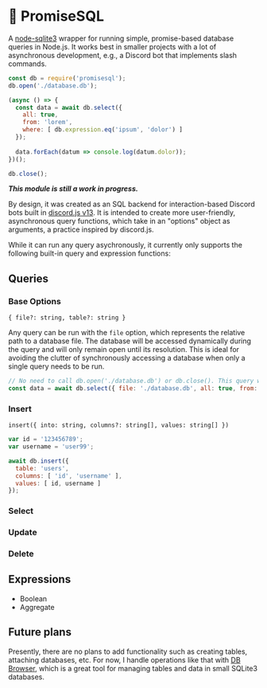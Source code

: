 # :hatching_chick: PromiseSQL
A [node-sqlite3](https://www.npmjs.com/package/sqlite3) wrapper for running simple, promise-based database queries in Node.js. It works best in smaller projects with a lot of asynchronous development, e.g., a Discord bot that implements slash commands.

```javascript
const db = require('promisesql');
db.open('./database.db');

(async () => {
  const data = await db.select({
    all: true,
    from: 'lorem',
    where: [ db.expression.eq('ipsum', 'dolor') ]
  });
  
  data.forEach(datum => console.log(datum.dolor));
})();

db.close();
```

***This module is still a work in progress.***

By design, it was created as an SQL backend for interaction-based Discord bots built in [discord.js v13](https://discord.js.org/#/docs/discord.js/v13/general/welcome). It is intended to create more user-friendly, asynchronous query functions, which take in an "options" object as arguments, a practice inspired by discord.js. 

While it can run any query asychronously, it currently only supports the following built-in query and expression functions:

## Queries

### Base Options
`{ file?: string, table?: string }`

Any query can be run with the `file` option, which represents the relative path to a database file. The database will be accessed dynamically during the query and will only remain open until its resolution. This is ideal for avoiding the clutter of synchronously accessing a database when only a single query needs to be run.

```javascript
// No need to call db.open('./database.db') or db.close(). This query will handle that itself!
const data = await db.select({ file: './database.db', all: true, from: 'table' }); 
```

### Insert
`insert({ into: string, columns?: string[], values: string[] })`
```javascript
var id = '123456789';
var username = 'user99';

await db.insert({
  table: 'users',
  columns: [ 'id', 'username' ],
  values: [ id, username ]
});
```

### Select
### Update
### Delete

## Expressions
  - Boolean
  - Aggregate

## Future plans
Presently, there are no plans to add functionality such as creating tables, attaching databases, etc. For now, I handle operations like that with [DB Browser](https://sqlitebrowser.org/), which is a great tool for managing tables and data in small SQLite3 databases.
